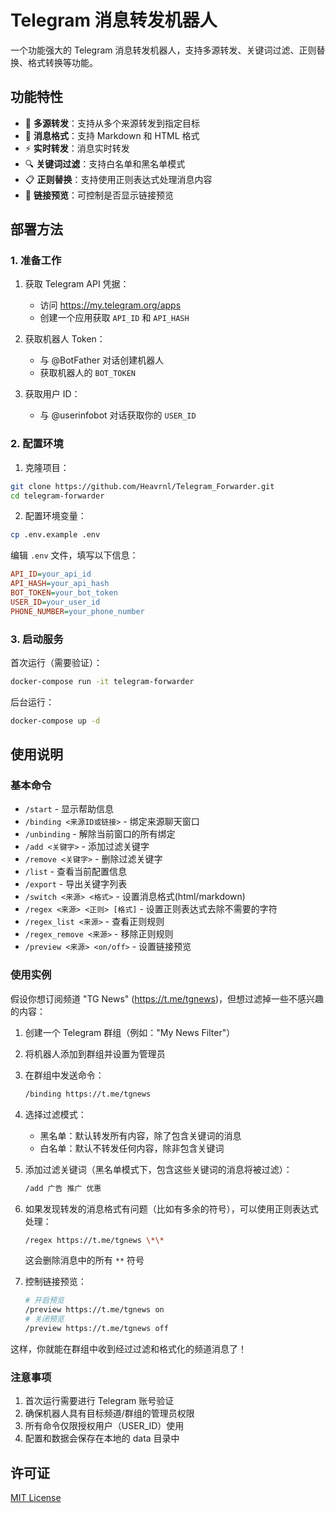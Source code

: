# Telegram 消息转发机器人

一个功能强大的 Telegram 消息转发机器人，支持多源转发、关键词过滤、正则替换、格式转换等功能。

## 功能特性

- 🔄 **多源转发**：支持从多个来源转发到指定目标
- 📝 **消息格式**：支持 Markdown 和 HTML 格式
- ⚡ **实时转发**：消息实时转发
- 🔍 **关键词过滤**：支持白名单和黑名单模式
- 📋 **正则替换**：支持使用正则表达式处理消息内容
- 🔗 **链接预览**：可控制是否显示链接预览

## 部署方法

### 1. 准备工作

1. 获取 Telegram API 凭据：
   - 访问 https://my.telegram.org/apps
   - 创建一个应用获取 `API_ID` 和 `API_HASH`

2. 获取机器人 Token：
   - 与 @BotFather 对话创建机器人
   - 获取机器人的 `BOT_TOKEN`

3. 获取用户 ID：
   - 与 @userinfobot 对话获取你的 `USER_ID`

### 2. 配置环境

1. 克隆项目：
```bash
git clone https://github.com/Heavrnl/Telegram_Forwarder.git
cd telegram-forwarder
```

2. 配置环境变量：
```bash
cp .env.example .env
```

编辑 `.env` 文件，填写以下信息：
```ini
API_ID=your_api_id
API_HASH=your_api_hash
BOT_TOKEN=your_bot_token
USER_ID=your_user_id
PHONE_NUMBER=your_phone_number
```

### 3. 启动服务

首次运行（需要验证）：
```bash
docker-compose run -it telegram-forwarder
```

后台运行：
```bash
docker-compose up -d
```

## 使用说明

### 基本命令

- `/start` - 显示帮助信息
- `/binding <来源ID或链接>` - 绑定来源聊天窗口
- `/unbinding` - 解除当前窗口的所有绑定
- `/add <关键字>` - 添加过滤关键字
- `/remove <关键字>` - 删除过滤关键字
- `/list` - 查看当前配置信息
- `/export` - 导出关键字列表
- `/switch <来源> <格式>` - 设置消息格式(html/markdown)
- `/regex <来源> <正则> [格式]` - 设置正则表达式去除不需要的字符
- `/regex_list <来源>` - 查看正则规则
- `/regex_remove <来源>` - 移除正则规则
- `/preview <来源> <on/off>` - 设置链接预览

### 使用实例

假设你想订阅频道 "TG News" (https://t.me/tgnews)，但想过滤掉一些不感兴趣的内容：

1. 创建一个 Telegram 群组（例如："My News Filter"）
2. 将机器人添加到群组并设置为管理员
3. 在群组中发送命令：
   ```bash
   /binding https://t.me/tgnews
   ```
4. 选择过滤模式：
   - 黑名单：默认转发所有内容，除了包含关键词的消息
   - 白名单：默认不转发任何内容，除非包含关键词

5. 添加过滤关键词（黑名单模式下，包含这些关键词的消息将被过滤）：
   ```bash
   /add 广告 推广 优惠
   ```

6. 如果发现转发的消息格式有问题（比如有多余的符号），可以使用正则表达式处理：
   ```bash
   /regex https://t.me/tgnews \*\*
   ```
   这会删除消息中的所有 `**` 符号

7. 控制链接预览：
   ```bash
   # 开启预览
   /preview https://t.me/tgnews on
   # 关闭预览
   /preview https://t.me/tgnews off
   ```

这样，你就能在群组中收到经过过滤和格式化的频道消息了！

### 注意事项

1. 首次运行需要进行 Telegram 账号验证
2. 确保机器人具有目标频道/群组的管理员权限
3. 所有命令仅限授权用户（USER_ID）使用
4. 配置和数据会保存在本地的 data 目录中

## 许可证

[MIT License](https://github.com/Heavrnl/Telegram_Forwarder/blob/main/LICENSE)

